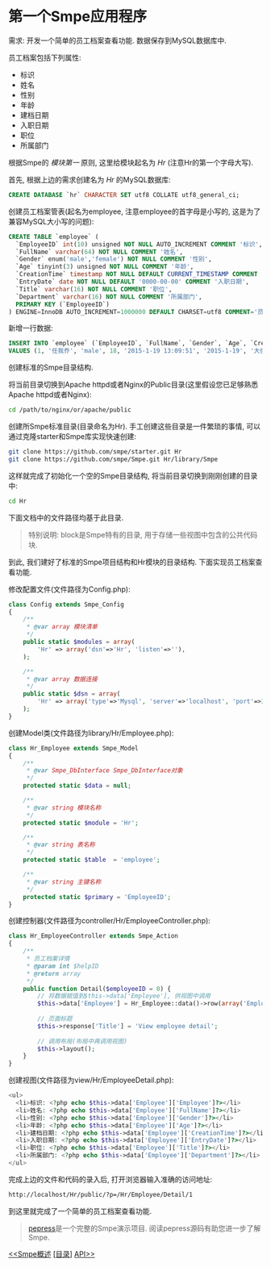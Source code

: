# 第一个Smpe应用程序

需求: 开发一个简单的员工档案查看功能. 数据保存到MySQL数据库中.

员工档案包括下列属性:

  * 标识
  * 姓名
  * 性别
  * 年龄
  * 建档日期
  * 入职日期
  * 职位
  * 所属部门

根据Smpe的 *模块第一* 原则, 这里给模块起名为 *Hr* (注意Hr的第一个字母大写).

首先, 根据上边的需求创建名为 *Hr* 的MySQL数据库:

```sql
CREATE DATABASE `hr` CHARACTER SET utf8 COLLATE utf8_general_ci;
```

创建员工档案管表(起名为employee, 注意employee的首字母是小写的, 这是为了兼容MySQL大小写的问题):

```sql
CREATE TABLE `employee` (
  `EmployeeID` int(10) unsigned NOT NULL AUTO_INCREMENT COMMENT '标识',
  `FullName` varchar(64) NOT NULL COMMENT '姓名',
  `Gender` enum('male','female') NOT NULL COMMENT '性别',
  `Age` tinyint(3) unsigned NOT NULL COMMENT '年龄',
  `CreationTime` timestamp NOT NULL DEFAULT CURRENT_TIMESTAMP COMMENT '入职日期',
  `EntryDate` date NOT NULL DEFAULT '0000-00-00' COMMENT '入职日期',
  `Title` varchar(16) NOT NULL COMMENT '职位',
  `Department` varchar(16) NOT NULL COMMENT '所属部门',
  PRIMARY KEY (`EmployeeID`)
) ENGINE=InnoDB AUTO_INCREMENT=1000000 DEFAULT CHARSET=utf8 COMMENT='员工档案';
```

新增一行数据:

```sql
INSERT INTO `employee` (`EmployeeID`, `FullName`, `Gender`, `Age`, `CreationTime`, `EntryDate`, `Title`, `Department`)
VALUES (1, '任我乔', 'male', 18, '2015-1-19 13:09:51', '2015-1-19', '大侠', '大唐镖局');
```

创建标准的Smpe目录结构.

将当前目录切换到Apache httpd或者Nginx的Public目录(这里假设您已足够熟悉Apache httpd或者Nginx):

```bash
cd /path/to/nginx/or/apache/public
```

创建所Smpe标准目录(目录命名为Hr). 手工创建这些目录是一件繁琐的事情, 可以通过克隆starter和Smpe库实现快速创建:

```bash
git clone https://github.com/smpe/starter.git Hr
git clone https://github.com/smpe/Smpe.git Hr/library/Smpe
```

这样就完成了初始化一个空的Smpe目录结构, 将当前目录切换到刚刚创建的目录中:

```bash
cd Hr
```

下面文档中的文件路径均基于此目录.

> 特别说明: block是Smpe特有的目录, 用于存储一些视图中包含的公共代码块.

到此, 我们建好了标准的Smpe项目结构和Hr模块的目录结构. 下面实现员工档案查看功能.

修改配置文件(文件路径为Config.php):

```php
class Config extends Smpe_Config
{
	/**
	 * @var array 模块清单
	 */
	public static $modules = array(
		'Hr' => array('dsn'=>'Hr', 'listen'=>''),
	);

	/**
	 * @var array 数据连接
	 */
	public static $dsn = array(
		'Hr' => array('type'=>'Mysql', 'server'=>'localhost', 'port'=>3306, 'user'=>'root', 'password'=>'', 'database'=>'Hr'),
	);
}

```

创建Model类(文件路径为library/Hr/Employee.php):

```php
class Hr_Employee extends Smpe_Model
{
    /**
     * @var Smpe_DbInterface Smpe_DbInterface对象
     */
    protected static $data = null;

    /**
     * @var string 模块名称
     */
    protected static $module = 'Hr';

    /**
     * @var string 表名称
     */
    protected static $table  = 'employee';

    /**
     * @var string 主键名称
     */
    protected static $primary = 'EmployeeID';
}
```

创建控制器(文件路径为controller/Hr/EmployeeController.php):

```php
class Hr_EmployeeController extends Smpe_Action
{
    /**
     * 员工档案详情
     * @param int $helpID
     * @return array
     */
    public function Detail($employeeID = 0) {
		// 将数据赋值到$this->data['Employee'], 供视图中调用
        $this->data['Employee'] = Hr_Employee::data()->row(array('EmployeeID'=>$employeeID));
		
		// 页面标题
        $this->response['Title'] = 'View employee detail';
		
		// 调用布局(布局中再调用视图)
        $this->layout();
    }
}
```

创建视图(文件路径为view/Hr/EmployeeDetail.php):

```php
<ul>
  <li>标识: <?php echo $this->data['Employee']['Employee']?></li>
  <li>姓名: <?php echo $this->data['Employee']['FullName']?></li>
  <li>性别: <?php echo $this->data['Employee']['Gender']?></li>
  <li>年龄: <?php echo $this->data['Employee']['Age']?></li>
  <li>建档日期: <?php echo $this->data['Employee']['CreationTime']?></li>
  <li>入职日期: <?php echo $this->data['Employee']['EntryDate']?></li>
  <li>职位: <?php echo $this->data['Employee']['Title']?></li>
  <li>所属部门: <?php echo $this->data['Employee']['Department']?></li>
</ul>
```

完成上边的文件和代码的录入后, 打开浏览器输入准确的访问地址:

```bash
http://localhost/Hr/public/?p=/Hr/Employee/Detail/1
```
到这里就完成了一个简单的员工档案查看功能.

> [pepress](https://github.com/smpe/pepress)是一个完整的Smpe演示项目. 阅读pepress源码有助您进一步了解Smpe.

[<<Smpe概述](0.md)
[[目录](README.md)]
[API>>](2.md)
